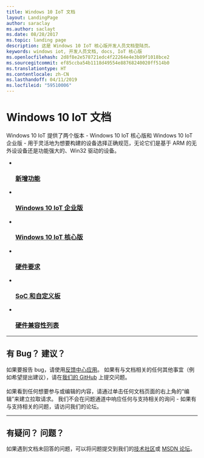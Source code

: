 ```yaml
---
title: Windows 10 IoT 文档
layout: LandingPage
author: saraclay
ms.author: saclayt
ms.date: 08/28/2017
ms.topic: landing page
description: 这是 Windows 10 IoT 核心版开发人员文档登陆页。
keywords: windows iot, 开发人员文档, docs, IoT 核心版
ms.openlocfilehash: 2d8f8e2e578721edc4f22264e4e3b89f1018bce2
ms.sourcegitcommit: ef85ccba54b1118d49554e88768240020ff514b0
ms.translationtype: HT
ms.contentlocale: zh-CN
ms.lasthandoff: 04/11/2019
ms.locfileid: "59510006"
---
```

# <a name="windows-10-iot-documentation"></a>Windows 10 IoT 文档

Windows 10 IoT 提供了两个版本 - Windows 10 IoT 核心版和 Windows 10 IoT 企业版 - 用于灵活地为想要构建的设备选择正确规范，无论它们是基于 ARM 的无外设设备还是功能强大的、Win32 驱动的设备。

<ul class="panelContent cardsFTitle">
    <li>
        <a href="release-notes/currentcommercial.md">
        <div class="cardSize">
            <div class="cardPadding">
                <div class="card">
                    <div class="cardImageOuter">
                        <div class="cardImage">
                            <img src="/media/common/i_whats-new.svg" alt="" />
                        </div>
                    </div>
                    <div class="cardText">
                        <h3>新增功能</h3>
                    </div>
                </div>
            </div>
        </div>
        </a>
    </li>
    <li>
        <a href="https://docs.microsoft.com/windows/iot-core/windows-iot-enterprise">
        <div class="cardSize">
            <div class="cardPadding">
                <div class="card">
                    <div class="cardImageOuter">
                        <div class="cardImage">
                            <img src="/media/common/i_road-map.svg" alt="" />
                        </div>
                    </div>
                    <div class="cardText">
                        <h3>Windows 10 IoT 企业版</h3>
                    </div>
                </div>
            </div>
        </div>
        </a>
    </li>
    <li>
        <a href="https://docs.microsoft.com/windows/iot-core/windows-iot-core">
        <div class="cardSize">
            <div class="cardPadding">
                <div class="card">
                    <div class="cardImageOuter">
                        <div class="cardImage">
                            <img src="/media/common/i_upgrade.svg" alt="" />
                        </div>
                    </div>
                    <div class="cardText">
                        <h3>Windows 10 IoT 核心版</h3>
                    </div>
                </div>
            </div>
        </div>
        </a>
    </li>
    <li>
        <a href="https://docs.microsoft.com/windows-hardware/design/minimum/minimum-hardware-requirements-overview">
        <div class="cardSize">
            <div class="cardPadding">
                <div class="card">
                    <div class="cardImageOuter">
                        <div class="cardImage">
                            <img src="/media/common/i_learn-about.svg" alt="" />
                        </div>
                    </div>
                    <div class="cardText">
                        <h3>硬件要求</h3>
                    </div>
                </div>
            </div>
        </div>
        </a>
    </li>
    <li>
        <a href="learn-about-hardware/SoCsAndCustomBoards.md">
        <div class="cardSize">
            <div class="cardPadding">
                <div class="card">
                    <div class="cardImageOuter">
                        <div class="cardImage">
                            <img src="/media/common/i_setup.svg" alt="" />
                        </div>
                    </div>
                    <div class="cardText">
                        <h3>SoC 和自定义板</h3>
                    </div>
                </div>
            </div>
        </div>
        </a>
    </li>
    <li>
        <a href="learn-about-hardware/HardwareCompatList.md">
        <div class="cardSize">
            <div class="cardPadding">
                <div class="card">
                    <div class="cardImageOuter">
                        <div class="cardImage">
                            <img src="/media/common/i_tools.svg" alt="" />
                        </div>
                    </div>
                    <div class="cardText">
                        <h3>硬件兼容性列表</h3>
                    </div>
                </div>
            </div>
        </div>
        </a>
    </li>
</ul>

---

<h2>有 Bug？ 建议？</h2>
<p>如果要报告 bug，请使用<a href="https://social.msdn.microsoft.com/Forums/en-US/fad1c6a0-e578-44a7-8e8d-95cc28c06ccd/need-logs-if-your-device-hasnt-updated-to-the-latest-iotcore-version?forum=WindowsIoT">反馈中心应用</a>。 如果有与文档相关的任何其他事宜（例如希望提出建议），请在<a href="https://github.com/MicrosoftDocs/windows-iotcore-docs">我们的 GitHub</a> 上提交问题。 
<br><br>
如果看到任何想要参与或编辑的内容，请通过单击任何文档页面的右上角的“编辑”来建立拉取请求。 我们不会在问题通道中响应任何与支持相关的询问 - 如果有与支持相关的问题，请访问我们的论坛。 

---

<h2>有疑问？ 问题？</h2>
<p>如果遇到文档未回答的问题，可以将问题提交到我们的<a href="https://techcommunity.microsoft.com/t5/Windows-10-IoT/bd-p/Windows10IoT">技术社区</a>或 <a href="https://social.msdn.microsoft.com/forums/en-US/home?forum=WindowsIoT">MSDN 论坛</a>。</p>

